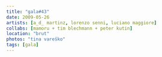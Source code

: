 ```yaml
---
title: "gala#43"
date: 2009-05-26
artists: [a_d_ martinz, lorenzo senni, luciano maggiore]
collabs: [mamoru + tim blechmann + peter kutin]
location: "brut"
photos: "tina vareško"
tags: [gala]
---
```

